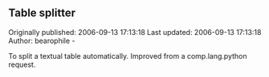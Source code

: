 ## Table splitter 
Originally published: 2006-09-13 17:13:18 
Last updated: 2006-09-13 17:13:18 
Author: bearophile - 
 
To split a textual table automatically. Improved from a comp.lang.python request.